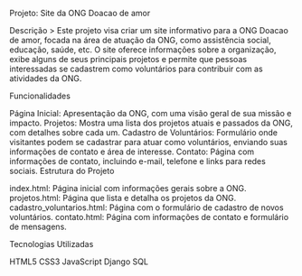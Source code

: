 Projeto: Site da ONG Doacao de amor

Descrição > 
Este projeto visa criar um site informativo para a ONG Doacao de amor, focada na área de atuação da ONG, como assistência social, educação, saúde, etc. O site oferece informações sobre a organização, exibe alguns de seus principais projetos e permite que pessoas interessadas se cadastrem como voluntários para contribuir com as atividades da ONG.

Funcionalidades

Página Inicial: Apresentação da ONG, com uma visão geral de sua missão e impacto.
Projetos: Mostra uma lista dos projetos atuais e passados da ONG, com detalhes sobre cada um.
Cadastro de Voluntários: Formulário onde visitantes podem se cadastrar para atuar como voluntários, enviando suas informações de contato e área de interesse.
Contato: Página com informações de contato, incluindo e-mail, telefone e links para redes sociais.
Estrutura do Projeto

index.html: Página inicial com informações gerais sobre a ONG.
projetos.html: Página que lista e detalha os projetos da ONG.
cadastro_voluntarios.html: Página com o formulário de cadastro de novos voluntários.
contato.html: Página com informações de contato e formulário de mensagens.

Tecnologias Utilizadas

HTML5
CSS3
JavaScript
Django
SQL 
